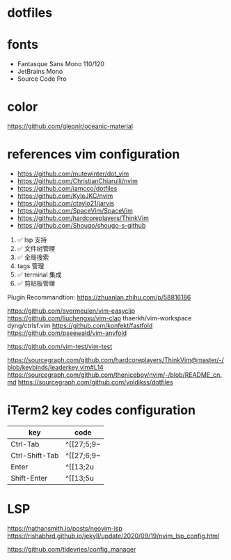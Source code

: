 # dotfiles

# fonts

- Fantasque Sans Mono 110/120
- JetBrains Mono
- Source Code Pro

# color

https://github.com/glepnir/oceanic-material

# references vim configuration

- https://github.com/mutewinter/dot_vim
- https://github.com/ChristianChiarulli/nvim
- https://github.com/iamcco/dotfiles
- https://github.com/KyleJKC/nvim
- https://github.com/ctaylo21/jarvis
- https://github.com/SpaceVim/SpaceVim
- https://github.com/hardcoreplayers/ThinkVim
- https://github.com/Shougo/shougo-s-github

1.  ✅ lsp 支持
2.  ✅ 文件树管理
3.  ✅ 全局搜索
4.  tags 管理
5.  ✅ terminal 集成
6.  ✅ 剪贴板管理

Plugin Recommandtion: https://zhuanlan.zhihu.com/p/58816186

https://github.com/svermeulen/vim-easyclip
https://github.com/liuchengxu/vim-clap
thaerkh/vim-workspace
dyng/ctrlsf.vim
https://github.com/konfekt/fastfold
https://github.com/pseewald/vim-anyfold

https://github.com/vim-test/vim-test

https://sourcegraph.com/github.com/hardcoreplayers/ThinkVim@master/-/blob/keybinds/leaderkey.vim#L14
https://sourcegraph.com/github.com/theniceboy/nvim/-/blob/README_cn.md
https://sourcegraph.com/github.com/voldikss/dotfiles

# iTerm2 key codes configuration

| key            | code       |
| -------------- | ---------- |
| Ctrl-Tab       | ^[[27;5;9~ |
| Ctrl-Shift-Tab | ^[[27;6;9~ |
| Enter          | ^[[13;2u   |
| Shift-Enter    | ^[[13;5u   |

# LSP

https://nathansmith.io/posts/neovim-lsp
https://rishabhrd.github.io/jekyll/update/2020/09/19/nvim_lsp_config.html

https://github.com/tjdevries/config_manager
